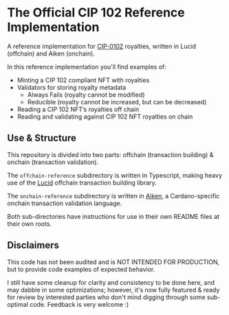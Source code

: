 # The Official CIP 102 Reference Implementation

A reference implementation for [CIP-0102](https://cips.cardano.org/cip/CIP-0102) royalties, written in Lucid (offchain) and Aiken (onchain).

In this reference implementation you'll find examples of:

- Minting a CIP 102 compliant NFT with royalties
- Validators for storing royalty metadata
  - Always Fails (royalty cannot be modified)
  - Reducible (royalty cannot be increased, but can be decreased)
- Reading a CIP 102 NFT’s royalties off chain
- Reading and validating against CIP 102 NFT royalties on chain

## Use & Structure

This repository is divided into two parts: offchain (transaction building) & onchain (transaction validation).

The `offchain-reference` subdirectory is written in Typescript, making heavy use of the [Lucid](https://github.com/spacebudz/lucid) offchain transaction building library.

The `onchain-reference` subdirectory is written in [Aiken](https://aiken-lang.org/), a Cardano-specific onchain transaction validation language.

Both sub-directories have instructions for use in their own README files at their own roots.

## Disclaimers

This code has not been audited and is NOT INTENDED FOR PRODUCTION, but to provide code examples of expected behavior.

I still have some cleanup for clarity and consistency to be done here, and may dabble in some optimizations; however, it's now fully featured & ready for review by interested parties who don't mind digging through some sub-optimal code. Feedback is very welcome :)